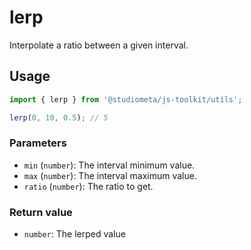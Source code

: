 # lerp

Interpolate a ratio between a given interval.

## Usage

```js
import { lerp } from '@studiometa/js-toolkit/utils';

lerp(0, 10, 0.5); // 5
```

### Parameters

- `min` (`number`): The interval minimum value.
- `max` (`number`): The interval maximum value.
- `ratio` (`number`): The ratio to get.

### Return value

- `number`: The lerped value
